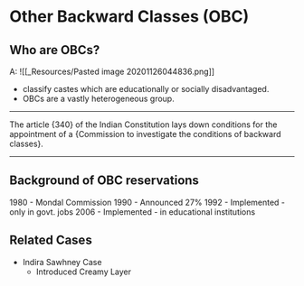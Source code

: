 # Other Backward Classes (OBC)

## Who are OBCs?
A: ![[_Resources/Pasted image 20201126044836.png]]
- classify castes which are educationally or 
socially disadvantaged. 
- OBCs are a vastly heterogeneous group.

---

The article {340} of the Indian Constitution lays down conditions for the appointment of a {Commission to 
investigate the conditions of backward classes}. 

---

## Background of OBC reservations
1980 - Mondal Commission
1990 - Announced 27%
1992 - Implemented - only in govt. jobs
2006 - Implemented - in educational institutions

## Related Cases
- Indira Sawhney Case 
	- Introduced Creamy Layer


